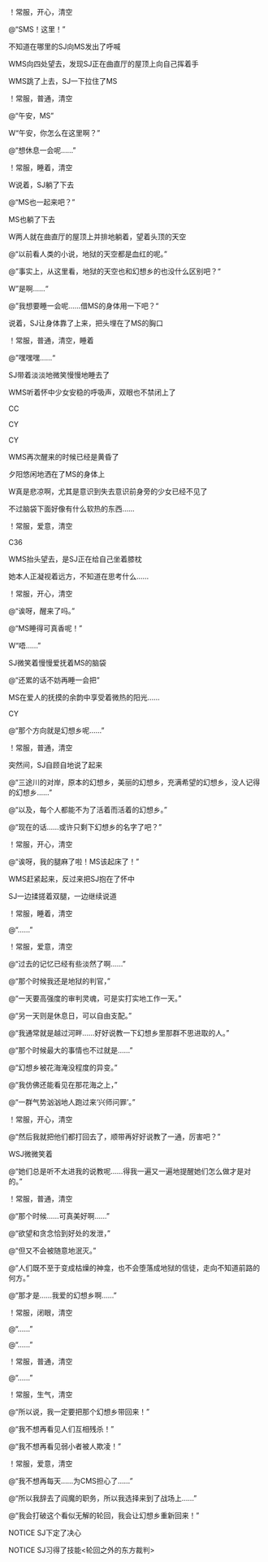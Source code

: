 ！常服，开心，清空

@“SMS！这里！”

不知道在哪里的SJ向MS发出了呼喊

WMS向四处望去，发现SJ正在曲直厅的屋顶上向自己挥着手

WMS跳了上去，SJ一下拉住了MS

！常服，普通，清空

@“午安，MS”

W“午安，你怎么在这里啊？”

@“想休息一会呢……”

！常服，睡着，清空

W说着，SJ躺了下去

@“MS也一起来吧？”

MS也躺了下去

W两人就在曲直厅的屋顶上并排地躺着，望着头顶的天空

@“以前看人类的小说，地狱的天空都是血红的呢。”

@”事实上，从这里看，地狱的天空也和幻想乡的也没什么区别吧？“

W”是啊……“

@”我想要睡一会呢……借MS的身体用一下吧？“

说着，SJ让身体靠了上来，把头埋在了MS的胸口

！常服，普通，清空，睡着

@”嘿嘿嘿……“

SJ带着淡淡地微笑慢慢地睡去了

WMS听着怀中少女安稳的呼吸声，双眼也不禁闭上了

CC

CY

CY

WMS再次醒来的时候已经是黄昏了

夕阳悠闲地洒在了MS的身体上

W真是悲凉啊，尤其是意识到失去意识前身旁的少女已经不见了

不过脑袋下面好像有什么软热的东西……

！常服，爱意，清空

C36

WMS抬头望去，是SJ正在给自己坐着膝枕

她本人正凝视着远方，不知道在思考什么……

！常服，开心，清空

@“诶呀，醒来了吗。”

@“MS睡得可真香呢！”

W“唔……”

SJ微笑着慢慢爱抚着MS的脑袋

@“还累的话不妨再睡一会把”

MS在爱人的抚摸的余韵中享受着微热的阳光……

CY

@“那个方向就是幻想乡呢……”

！常服，普通，清空

突然间，SJ自顾自地说了起来

@“三途川的对岸，原本的幻想乡，美丽的幻想乡，充满希望的幻想乡，没人记得的幻想乡……”

@“以及，每个人都能不为了活着而活着的幻想乡。”

@“现在的话……或许只剩下幻想乡的名字了吧？”

！常服，开心，清空

@“诶呀，我的腿麻了啦！MS该起床了！”

WMS赶紧起来，反过来把SJ抱在了怀中

SJ一边揉搓着双腿，一边继续说道

！常服，睡着，清空

@“……”

！常服，爱意，清空

@“过去的记忆已经有些淡然了啊……”

@“那个时候我还是地狱的判官，”

@“一天要高强度的审判灵魂，可是实打实地工作一天。”

@“另一天则是休息日，可以自由支配。”

@“我通常就是越过河畔……好好说教一下幻想乡里那群不思进取的人。”

@“那个时候最大的事情也不过就是……”

@“幻想乡被花海淹没程度的异变。”

@“我仿佛还能看见在那花海之上，”

@“一群气势汹汹地人跑过来‘兴师问罪’。”

！常服，开心，清空

@“然后我就把他们都打回去了，顺带再好好说教了一通，厉害吧？”

WSJ微微笑着

@“她们总是听不太进我的说教呢……得我一遍又一遍地提醒她们怎么做才是对的。”

！常服，普通，清空

@“那个时候……可真美好啊……”

@“欲望和贪念恰到好处的发泄，”

@“但又不会被随意地泯灭。”

@“人们既不至于变成枯燥的神龛，也不会堕落成地狱的信徒，走向不知道前路的何方。”

@“那才是……我爱的幻想乡啊……”

！常服，闭眼，清空

@“……”

@“……”

！常服，普通，清空

@“……”

！常服，生气，清空

@“所以说，我一定要把那个幻想乡带回来！”

@“我不想再看见人们互相残杀！”

@“我不想再看见弱小者被人欺凌！”

！常服，爱意，清空

@“我不想再每天……为CMS担心了……”

@“所以我辞去了阎魔的职务，所以我选择来到了战场上……”

@“我会打破这个看似无解的轮回，我会让幻想乡重新回来！”

NOTICE SJ下定了决心

NOTICE SJ习得了技能<轮回之外的东方裁判>